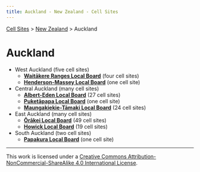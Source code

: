 ```yaml
---
title: Auckland - New Zealand - Cell Sites
---
```


[Cell Sites](../../) > [New Zealand](../) > Auckland

# Auckland

* West Auckland (five cell sites)
  * **[Waitākere Ranges Local Board](waitākere-ranges)** (four cell sites)
  * **[Henderson-Massey Local Board](henderson-massey)** (one cell site)
* Central Auckland (many cell sites)
  * **[Albert-Eden Local Board](albert-eden)** (27 cell sites)
  * **[Puketāpapa Local Board](puketāpapa)** (one cell site)
  * **[Maungakiekie-Tāmaki Local Board](maungakiekie-tāmaki)** (24 cell sites)
* East Auckland (many cell sites)
  * **[Ōrākei Local Board](ōrākei)** (49 cell sites)
  * **[Howick Local Board](howick)** (19 cell sites)
* South Auckland (two cell sites)
  * **[Papakura Local Board](papakura)** (one cell site)

---

This work is licensed under a [Creative Commons Attribution-NonCommercial-ShareAlike 4.0 International License](http://creativecommons.org/licenses/by-nc-sa/4.0/).
